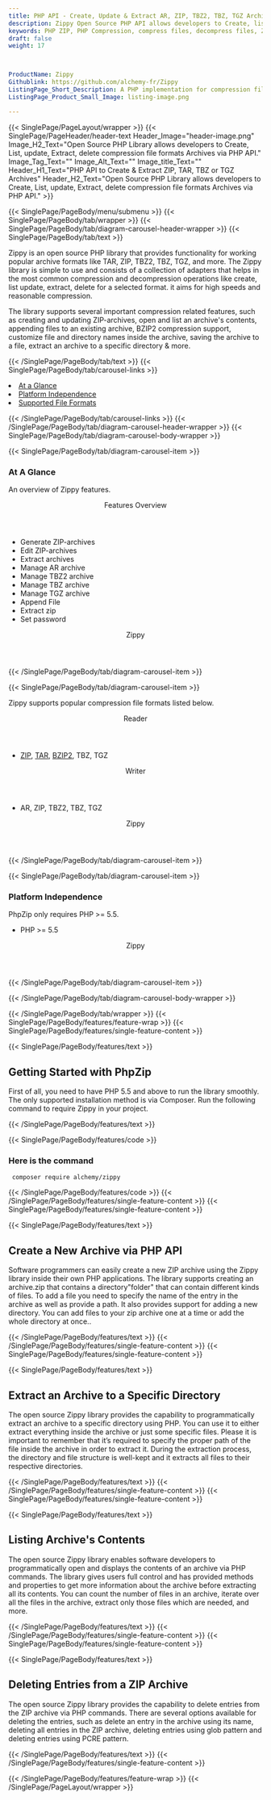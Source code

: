 ```yaml
---
title: PHP API - Create, Update & Extract AR, ZIP, TBZ2, TBZ, TGZ Archives
description: Zippy Open Source PHP API allows developers to Create, list, update, extract, delete compression file formats like AR, ZIP, TBZ2, TBZ, TGZ Archives & more.
keywords: PHP ZIP, PHP Compression, compress files, decompress files, ZIP PHP API, PHP compression Library, Open Source PHP Library, PHP Zip programming, create zip archives, Opening zip archives, Modify ZIP archives, save archive to a file, BZIP2 compression
draft: false
weight: 17



ProductName: Zippy
Githublink: https://github.com/alchemy-fr/Zippy
ListingPage_Short_Description: A PHP implementation for compression file formats gives developers the capability to read, create & extract archives in AR, ZIP, TBZ2, TBZ, and TGZ Formats.
ListingPage_Product_Small_Image: listing-image.png 

---
```


{{< SinglePage/PageLayout/wrapper >}}
{{< SinglePage/PageHeader/header-text
Header_Image="header-image.png"
Image_H2_Text="Open Source PHP Library allows developers to Create, List, update, Extract, delete compression file formats Archives via PHP API."
Image_Tag_Text=""
Image_Alt_Text=""
Image_title_Text=""
Header_H1_Text="PHP API to Create & Extract ZIP, TAR, TBZ or TGZ Archives"
Header_H2_Text="Open Source PHP Library allows developers to Create, List, update, Extract, delete compression file formats Archives via PHP API." >}}

{{< SinglePage/PageBody/menu/submenu >}}
{{< SinglePage/PageBody/tab/wrapper >}}
{{< SinglePage/PageBody/tab/diagram-carousel-header-wrapper >}}
{{< SinglePage/PageBody/tab/text >}}



<p>Zippy is an open source PHP library that provides functionality for working popular archive formats like TAR, ZIP, TBZ2, TBZ, TGZ, and more. The Zippy library is simple to use and consists of a collection of adapters that helps in the most common compression and decompression operations like create, list update, extract, delete for a selected format. it aims for high speeds and reasonable compression.</p>
<p>The library supports several important compression related features, such as creating and updating ZIP-archives, open and list an archive's contents, appending files to an existing archive, BZIP2 compression support, customize file and directory names inside the archive, saving the archive to a file, extract an archive to a specific directory & more.</p>

{{< /SinglePage/PageBody/tab/text >}}
{{< SinglePage/PageBody/tab/carousel-links >}}

<li data-target="#diagramcarousel" data-slide-to="0"><a href="#">At a Glance</a></li>
<li data-target="#diagramcarousel" data-slide-to="2"><a href="#">Platform Independence</a></li>
<li data-target="#diagramcarousel" data-slide-to="1"><a class="activetab" href="#">Supported File Formats</a></li>


{{< /SinglePage/PageBody/tab/carousel-links >}}
{{< /SinglePage/PageBody/tab/diagram-carousel-header-wrapper >}}
{{< SinglePage/PageBody/tab/diagram-carousel-body-wrapper >}}

{{< SinglePage/PageBody/tab/diagram-carousel-item >}}
<h3>At A Glance</h3>
<p>An overview of Zippy features.</p>
<div class="diagram1 d1-poi">
<div class="d1-row">
<div class="d1-col d1-right"><header>Features Overview</header>
<ul>
<li>Generate ZIP-archives</li>
<li>Edit ZIP-archives</li>
<li>Extract archives</li>
<li>Manage AR archive</li>
<li>Manage TBZ2 archive</li>
<li>Manage TBZ archive</li>
<li>Manage TGZ archive</li>
<li>Append File</li>
<li>Extract zip</li>
<li>Set password</li>
</ul>
</div>
</div>
<div class="d1-logo" style="border: none;"><!--<img src='listing-image.png' alt="Compression APIs for PHP" />--><header>Zippy</header><footer><small></small></footer></div>
<!--/logo--></div>
<!--/diagram1-->
{{< /SinglePage/PageBody/tab/diagram-carousel-item >}}

{{< SinglePage/PageBody/tab/diagram-carousel-item >}}
<p>Zippy supports popular compression file formats listed below.</p>
<div class="diagram1 d2 d1-poi">
<div class="d1-row">
<div class="d1-col d1-left"><header><i class="fa fa-arrows-v"> </i> Reader</header>
<ul>
<li><a href="https://docs.fileformat.com/compression/zip/">ZIP</a>, <a href="https://docs.fileformat.com/compression/tar/">TAR</a>, <a href="https://docs.fileformat.com/compression/bz2/">BZIP2</a>, TBZ, TGZ</li>
</ul>
</div>
<!--/left-->
<div class="d1-col d1-right"><header><i class="fa fa-long-arrow-down"> </i> Writer</header>
<ul>
<li>AR, ZIP, TBZ2, TBZ, TGZ</li>
</ul>
</div>
<!--/right--></div>
<!--/row-->
<div class="d1-logo" style="border: none;"><!--<img src='listing-image.png' alt="Compression APIs for .NET" />--><header>Zippy </header><footer><small></small></footer></div>
<!--/logo--></div>
<!--/diagram2-->
{{< /SinglePage/PageBody/tab/diagram-carousel-item >}}

{{< SinglePage/PageBody/tab/diagram-carousel-item >}}
<h3>Platform Independence</h3>
<p>PhpZip only requires PHP &gt;= 5.5.</p>
<div class="diagram1 d1-poi">
<div class="d1-row">
<div class="d1-col d1-left">
<ul>
<li>PHP &gt;= 5.5</li>
</ul>
</div>
<!--/left-->
<div class="d1-col d1-right"> </div>
<!--/right--></div>
<!--/row-->
<div class="d1-logo" style="border: none;"><!--<img src='listing-image.png' alt="Compression APIs for .NET" />--><header>Zippy </header><footer><small></small></footer></div>
<!--/logo--></div>
<!--/diagram2 -->
{{< /SinglePage/PageBody/tab/diagram-carousel-item >}}

{{< /SinglePage/PageBody/tab/diagram-carousel-body-wrapper >}}

{{< /SinglePage/PageBody/tab/wrapper >}}
{{< SinglePage/PageBody/features/feature-wrap >}}
{{< SinglePage/PageBody/features/single-feature-content >}}

{{< SinglePage/PageBody/features/text >}}
<h2 class="h2title">Getting Started with PhpZip</h2>
<p>First of all, you need to have PHP 5.5 and above to run the library smoothly. The only supported installation method is via Composer. Run the following command to require Zippy in your project.</p>
{{< /SinglePage/PageBody/features/text >}}

{{< SinglePage/PageBody/features/code >}}
<h3>Here is the command</h3>
<pre><code class="html"> composer require alchemy/zippy<br></code></pre>

{{< /SinglePage/PageBody/features/code >}}
{{< /SinglePage/PageBody/features/single-feature-content >}}
{{< SinglePage/PageBody/features/single-feature-content >}}

{{< SinglePage/PageBody/features/text >}}
<h2 class="h2title">Create a New Archive via PHP API</h2>
<p>Software programmers can easily create a new ZIP archive using the Zippy library inside their own PHP applications. The library supports creating an archive.zip that contains a directory"folder" that can contain different kinds of files. To add a file you need to specify the name of the entry in the archive as well as provide a path. It also provides support for adding a new directory. You can add files to your zip archive one at a time or add the whole directory at once..</p>

{{< /SinglePage/PageBody/features/text >}}
{{< /SinglePage/PageBody/features/single-feature-content >}}
{{< SinglePage/PageBody/features/single-feature-content >}}

{{< SinglePage/PageBody/features/text >}}
<h2 class="h2title">Extract an Archive to a Specific Directory</h2>
<p>The open source Zippy library provides the capability to programmatically extract an archive to a specific directory using PHP. You can use it to either extract everything inside the archive or just some specific files. Please it is important to remember that it’s required to specify the proper path of the file inside the archive in order to extract it. During the extraction process, the directory and file structure is well-kept and it extracts all files to their respective directories.</p>

{{< /SinglePage/PageBody/features/text >}}
{{< /SinglePage/PageBody/features/single-feature-content >}}
{{< SinglePage/PageBody/features/single-feature-content >}}

{{< SinglePage/PageBody/features/text >}}
<h2 class="h2title">Listing Archive's Contents</h2>
<p>The open source Zippy library enables software developers to programmatically open and displays the contents of an archive via PHP commands. The library gives users full control and has provided methods and properties to get more information about the archive before extracting all its contents. You can count the number of files in an archive, iterate over all the files in the archive, extract only those files which are needed, and more.</p>

{{< /SinglePage/PageBody/features/text >}}
{{< /SinglePage/PageBody/features/single-feature-content >}}
{{< SinglePage/PageBody/features/single-feature-content >}}

{{< SinglePage/PageBody/features/text >}}
<h2 class="h2title">Deleting Entries from a ZIP Archive</h2>
<p>The open source Zippy library provides the capability to delete entries from the ZIP archive via PHP commands. There are several options available for deleting the entries, such as delete an entry in the archive using its name, deleting all entries in the ZIP archive, deleting entries using glob pattern and deleting entries using PCRE pattern.</p>

<p> </p>
{{< /SinglePage/PageBody/features/text >}}
{{< /SinglePage/PageBody/features/single-feature-content >}}

{{< /SinglePage/PageBody/features/feature-wrap >}}
{{< /SinglePage/PageLayout/wrapper >}}